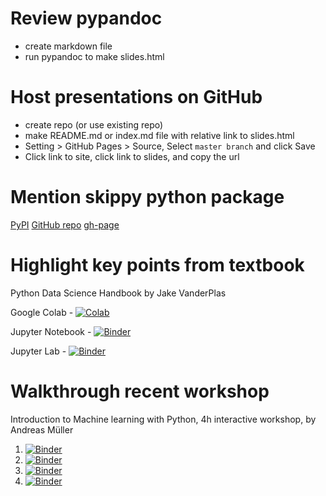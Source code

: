 # Review pypandoc
- create markdown file
- run pypandoc to make slides.html
# Host presentations on GitHub
- create repo (or use existing repo)
- make README.md or index.md file with relative link to slides.html
- Setting > GitHub Pages > Source, Select `master branch` and click Save
- Click link to site, click link to slides, and copy the url
# Mention skippy python package
[PyPI](https://pypi.org/project/skippy/)
[GitHub repo](https://github.com/marskar/skippy/)
[gh-page](https://marskar.github.io/skippy/)

# Highlight key points from textbook
Python Data Science Handbook by Jake VanderPlas

Google Colab - [![Colab](https://colab.research.google.com/assets/colab-badge.svg)](https://colab.research.google.com/github/jakevdp/PythonDataScienceHandbook/blob/master/notebooks/Index.ipynb)

Jupyter Notebook - [![Binder](https://mybinder.org/badge.svg)](https://mybinder.org/v2/gh/jakevdp/PythonDataScienceHandbook/master?filepath=notebooks%2FIndex.ipynb)

Jupyter Lab - [![Binder](https://mybinder.org/badge.svg)](https://mybinder.org/v2/gh/jakevdp/PythonDataScienceHandbook/master?urlpath=lab/notebooks/Index.ipynb)

# Walkthrough recent workshop
Introduction to Machine learning with Python, 4h interactive workshop, by Andreas Müller
1. [![Binder](https://mybinder.org/badge_logo.svg)](https://mybinder.org/v2/gh/amueller/ml-workshop-1-of-4/master)
1. [![Binder](https://mybinder.org/badge_logo.svg)](https://mybinder.org/v2/gh/amueller/ml-workshop-2-of-4/master)
1. [![Binder](https://mybinder.org/badge_logo.svg)](https://mybinder.org/v2/gh/amueller/ml-workshop-3-of-4/master)
1. [![Binder](https://mybinder.org/badge_logo.svg)](https://mybinder.org/v2/gh/amueller/ml-workshop-4-of-4/master)
